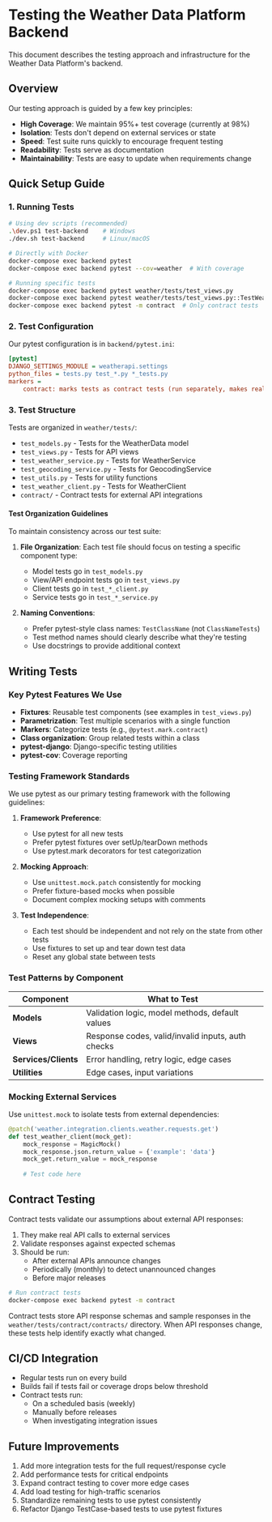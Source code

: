 # Testing the Weather Data Platform Backend

This document describes the testing approach and infrastructure for the Weather Data Platform's backend.

## Overview

Our testing approach is guided by a few key principles:

- **High Coverage**: We maintain 95%+ test coverage (currently at 98%)
- **Isolation**: Tests don't depend on external services or state
- **Speed**: Test suite runs quickly to encourage frequent testing
- **Readability**: Tests serve as documentation
- **Maintainability**: Tests are easy to update when requirements change

## Quick Setup Guide

### 1. Running Tests

```bash
# Using dev scripts (recommended)
.\dev.ps1 test-backend    # Windows
./dev.sh test-backend     # Linux/macOS

# Directly with Docker
docker-compose exec backend pytest
docker-compose exec backend pytest --cov=weather  # With coverage

# Running specific tests
docker-compose exec backend pytest weather/tests/test_views.py
docker-compose exec backend pytest weather/tests/test_views.py::TestWeatherAverageView
docker-compose exec backend pytest -m contract  # Only contract tests
```

### 2. Test Configuration

Our pytest configuration is in `backend/pytest.ini`:

```ini
[pytest]
DJANGO_SETTINGS_MODULE = weatherapi.settings
python_files = tests.py test_*.py *_tests.py
markers =
    contract: marks tests as contract tests (run separately, makes real API calls)
```

### 3. Test Structure

Tests are organized in `weather/tests/`:

- `test_models.py` - Tests for the WeatherData model
- `test_views.py` - Tests for API views
- `test_weather_service.py` - Tests for WeatherService
- `test_geocoding_service.py` - Tests for GeocodingService
- `test_utils.py` - Tests for utility functions
- `test_weather_client.py` - Tests for WeatherClient
- `contract/` - Contract tests for external API integrations

#### Test Organization Guidelines

To maintain consistency across our test suite:

1. **File Organization**: Each test file should focus on testing a specific component type:
   - Model tests go in `test_models.py`
   - View/API endpoint tests go in `test_views.py`
   - Client tests go in `test_*_client.py`
   - Service tests go in `test_*_service.py`

2. **Naming Conventions**:
   - Prefer pytest-style class names: `TestClassName` (not `ClassNameTests`)
   - Test method names should clearly describe what they're testing
   - Use docstrings to provide additional context

## Writing Tests

### Key Pytest Features We Use

- **Fixtures**: Reusable test components (see examples in `test_views.py`)
- **Parametrization**: Test multiple scenarios with a single function
- **Markers**: Categorize tests (e.g., `@pytest.mark.contract`)
- **Class organization**: Group related tests within a class
- **pytest-django**: Django-specific testing utilities
- **pytest-cov**: Coverage reporting

### Testing Framework Standards

We use pytest as our primary testing framework with the following guidelines:

1. **Framework Preference**: 
   - Use pytest for all new tests
   - Prefer pytest fixtures over setUp/tearDown methods
   - Use pytest.mark decorators for test categorization

2. **Mocking Approach**:
   - Use `unittest.mock.patch` consistently for mocking
   - Prefer fixture-based mocks when possible
   - Document complex mocking setups with comments

3. **Test Independence**:
   - Each test should be independent and not rely on the state from other tests
   - Use fixtures to set up and tear down test data
   - Reset any global state between tests

### Test Patterns by Component

| Component | What to Test |
|-----------|--------------|
| **Models** | Validation logic, model methods, default values |
| **Views** | Response codes, valid/invalid inputs, auth checks |
| **Services/Clients** | Error handling, retry logic, edge cases |
| **Utilities** | Edge cases, input variations |

### Mocking External Services

Use `unittest.mock` to isolate tests from external dependencies:

```python
@patch('weather.integration.clients.weather.requests.get')
def test_weather_client(mock_get):
    mock_response = MagicMock()
    mock_response.json.return_value = {'example': 'data'}
    mock_get.return_value = mock_response
    
    # Test code here
```

## Contract Testing

Contract tests validate our assumptions about external API responses:

1. They make real API calls to external services
2. Validate responses against expected schemas
3. Should be run:
   - After external APIs announce changes
   - Periodically (monthly) to detect unannounced changes
   - Before major releases

```bash
# Run contract tests
docker-compose exec backend pytest -m contract
```

Contract tests store API response schemas and sample responses in the `weather/tests/contract/contracts/` directory. When API responses change, these tests help identify exactly what changed.

## CI/CD Integration

- Regular tests run on every build
- Builds fail if tests fail or coverage drops below threshold
- Contract tests run:
  - On a scheduled basis (weekly)
  - Manually before releases
  - When investigating integration issues

## Future Improvements

1. Add more integration tests for the full request/response cycle
2. Add performance tests for critical endpoints
3. Expand contract testing to cover more edge cases
4. Add load testing for high-traffic scenarios
5. Standardize remaining tests to use pytest consistently
6. Refactor Django TestCase-based tests to use pytest fixtures